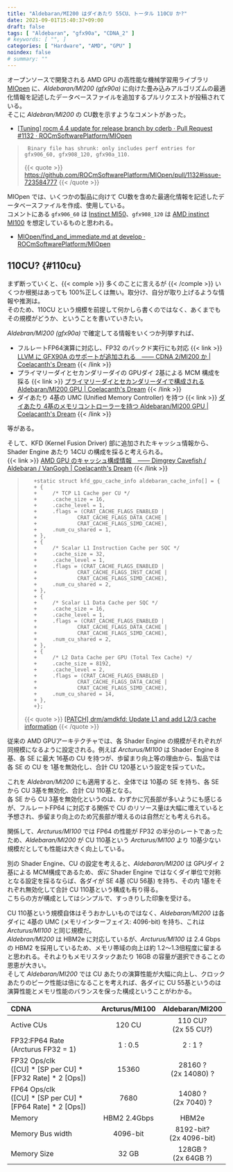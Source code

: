 ```yaml
---
title: "Aldebaran/MI200 はダイあたり 55CU、トータル 110CU か?"
date: 2021-09-01T15:40:37+09:00
draft: false
tags: [ "Aldebaran", "gfx90a", "CDNA_2" ]
# keywords: [ "", ]
categories: [ "Hardware", "AMD", "GPU" ]
noindex: false
# summary: ""
---
```


オープンソースで開発される AMD GPU の高性能な機械学習用ライブラリ [MIOpen](https://github.com/ROCmSoftwarePlatform/MIOpen) に、*Aldebaran/MI200 (gfx90a)* に向けた畳み込みアルゴリズムの最適化情報を記述したデータベースファイルを追加するプルリクエストが投稿されている。  
そこに *Aldebran/MI200* の CU数を示すようなコメントがあった。  

 * [[Tuning] rocm 4.4 update for release branch by cderb · Pull Request #1132 · ROCmSoftwarePlatform/MIOpen](https://github.com/ROCmSoftwarePlatform/MIOpen/pull/1132)

 > 		Binary file has shrunk: only includes perf entries for gfx906_60, gfx908_120, gfx90a_110.
 >
 > {{< quote >}} <https://github.com/ROCmSoftwarePlatform/MIOpen/pull/1132#issue-723584777> {{< /quote >}}

MIOpen では、いくつかの製品に向けて CU数を含めた最適化情報を記述したデータベースファイルを作成、使用している。  
コメントにある `gfx906_60` は [Instinct MI50](https://www.amd.com/en/products/professional-graphics/instinct-mi50-32gb#product-specs)、`gfx908_120` は [AMD instinct MI100](https://www.amd.com/en/products/server-accelerators/instinct-mi100#product-specs) を想定しているものと思われる。  

 * [MIOpen/find_and_immediate.md at develop · ROCmSoftwarePlatform/MIOpen](https://github.com/ROCmSoftwarePlatform/MIOpen/blob/develop/doc/src/find_and_immediate.md#limitations-of-immediate-mode)

## 110CU? {#110cu}

まず断っていくと、{{< comple >}} 多くのことに言えるが {{< /comple >}} いくつか根拠はあっても 100%正しくは無い。取分け、自分が取り上げるような情報や推測は。  
そのため、110CU という規模を前提して何かしら書くのではなく、あくまでもその規模がどうか、ということを書いていきたい。  

*Aldebran/MI200 (gfx90a)* で確定してる情報をいくつか列挙すれば、  

 * フルレートFP64演算に対応し、FP32 のパックド実行にも対応
    {{< link >}} [LLVM に GFX90A のサポートが追加される　―― CDNA 2/MI200 か | Coelacanth's Dream](/posts/2021/02/19/llvm-gfx90a/#pkfp32-fullfp64) {{< /link >}}
 * プライマリーダイとセカンダリーダイの GPUダイ 2基による MCM 構成を採る
    {{< link >}} [プライマリーダイとセカンダリーダイで構成される Aldebaran/MI200 GPU | Coelacanth's Dream](/posts/2021/06/09/aldebaran-primary-secondary/) {{< /link >}}
 * ダイあたり 4基の UMC (Unified Memory Controller) を持つ
    {{< link >}} [ダイあたり 4基のメモリコントローラーを持つ Aldebaran/MI200 GPU | Coelacanth's Dream](/posts/2021/07/01/aldebaran-gpu-edac/) {{< /link >}}

等がある。  

そして、KFD (Kernel Fusion Driver) 部に追加されたキャッシュ情報から、Shader Engine あたり 14CU の構成を採ると考えられる。  
{{< link >}} [AMD GPU のキャッシュ構成情報　―― Dimgrey Cavefish / Aldebaran / VanGogh | Coelacanth's Dream](/posts/2021/03/30/amdgpu_cache_info/) {{< /link >}}

 >        +static struct kfd_gpu_cache_info aldebaran_cache_info[] = {
 >        +	{
 >        +		/* TCP L1 Cache per CU */
 >        +		.cache_size = 16,
 >        +		.cache_level = 1,
 >        +		.flags = (CRAT_CACHE_FLAGS_ENABLED |
 >        +				CRAT_CACHE_FLAGS_DATA_CACHE |
 >        +				CRAT_CACHE_FLAGS_SIMD_CACHE),
 >        +		.num_cu_shared = 1,
 >        +	},
 >        +	{
 >        +		/* Scalar L1 Instruction Cache per SQC */
 >        +		.cache_size = 32,
 >        +		.cache_level = 1,
 >        +		.flags = (CRAT_CACHE_FLAGS_ENABLED |
 >        +				CRAT_CACHE_FLAGS_INST_CACHE |
 >        +				CRAT_CACHE_FLAGS_SIMD_CACHE),
 >        +		.num_cu_shared = 2,
 >        +	},
 >        +	{
 >        +		/* Scalar L1 Data Cache per SQC */
 >        +		.cache_size = 16,
 >        +		.cache_level = 1,
 >        +		.flags = (CRAT_CACHE_FLAGS_ENABLED |
 >        +				CRAT_CACHE_FLAGS_DATA_CACHE |
 >        +				CRAT_CACHE_FLAGS_SIMD_CACHE),
 >        +		.num_cu_shared = 2,
 >        +	},
 >        +	{
 >        +		/* L2 Data Cache per GPU (Total Tex Cache) */
 >        +		.cache_size = 8192,
 >        +		.cache_level = 2,
 >        +		.flags = (CRAT_CACHE_FLAGS_ENABLED |
 >        +				CRAT_CACHE_FLAGS_DATA_CACHE |
 >        +				CRAT_CACHE_FLAGS_SIMD_CACHE),
 >        +		.num_cu_shared = 14,
 >        +	},
 >        +};
 >
 > {{< quote >}} [[PATCH] drm/amdkfd: Update L1 and add L2/3 cache information](https://lists.freedesktop.org/archives/amd-gfx/2021-March/061392.html) {{< /quote >}}

従来の AMD GPUアーキテクチャでは、各 Shader Engine の規模がそれぞれが同規模になるように設定される。例えば *Arcturus/MI100* は Shader Engine 8基、各 SE に最大 16基の CU を持つが、歩留まり向上等の理由から、製品では各 SE の CU を 1基を無効化し、合計 CU 120基という設定を採っていた。  

これを *Aldebran/MI200* にも適用すると、全体では 10基の SE を持ち、各 SE から CU 3基を無効化、合計 CU 110基となる。  
各 SE から CU 3基を無効化というのは、わずかに冗長部が多いようにも感じるが、フルレートFP64 に対応する関係で CU のリソース量は大幅に増えていると予想され、歩留まり向上のため冗長部が増えるのは自然だとも考えられる。  

関係して、*Arcturus/MI100* では FP64 の性能が FP32 の半分のレートであったため、*Aldebaran/MI200* が CU 110基という *Arcturus/MI100* より 10基少ない規模だとしても性能は大きく向上している。  

別の Shader Engine、CU の設定を考えると、*Aldebaran/MI200* は GPUダイ 2基による MCM構成であるため、*仮に* Shader Engine ではなくダイ単位で対称となる設定を採るならば、各ダイが SE 4基 (CU 56基) を持ち、その内 1基をそれぞれ無効化して合計 CU 110基という構成も有り得る。  
こちらの方が構成としてはシンプルで、すっきりした印象を受ける。  

CU 110基という規模自体はそうおかしいものではなく、*Aldebaran/MI200* は各ダイに 4基の UMC (メモリインターフェイス: 4096-bit) を持ち、これは *Arcturus/MI100* と同じ規模だ。  
*Aldebran/MI200* は HBM2e に対応しているが、*Arcturus/MI100* は 2.4 Gbps の HBM2 を採用しているため、メモリ帯域の向上は約 1.2〜1.3倍程度に留まると思われる。それよりもメモリスタックあたり 16GB の容量が選択できることの恩恵が大きい。  
そして *Aldebaran/MI200* では CU あたりの演算性能が大幅に向上し、クロックあたりのピーク性能は倍になることを考えれば、各ダイに CU 55基というのは演算性能とメモリ性能のバランスを保った構成ということがわかる。  

| CDNA | Arcturus/MI100 | Aldebaran/MI200 |
| :-- | :--: | :--: |
| Active CUs | 120 CU | 110 CU?<br> (2x 55 CU?) |
| FP32:FP64 Rate <br> (Arcturus FP32 = 1) | 1 : 0.5 | 2 : 1 ? |
| FP32 Ops/clk<br>([CU] * [SP per CU] * [FP32 Rate] * 2 [Ops]) | 15360 | 28160 ?<br>(2x 14080) ? |
| FP64 Ops/clk<br>([CU] * [SP per CU] * [FP64 Rate] * 2 [Ops]) | 7680 | 14080 ?<br>(2x 7040) ? |
| Memory | HBM2 2.4Gbps  | HBM2e |
| Memory Bus width | 4096-bit | 8192-bit? <br> (2x 4096-bit) |
| Memory Size | 32 GB | 128GB ? <br> (2x 64GB ?) |


